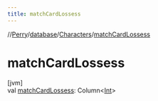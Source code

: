 ```yaml
---
title: matchCardLossess
---
```

//[Perry](../../../index.html)/[database](../index.html)/[Characters](index.html)/[matchCardLossess](match-card-lossess.html)



# matchCardLossess



[jvm]\
val [matchCardLossess](match-card-lossess.html): Column&lt;[Int](https://kotlinlang.org/api/latest/jvm/stdlib/kotlin/-int/index.html)&gt;




